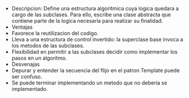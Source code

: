 * Descripcion: Define una estructura algoritmica cuya logica quedara a cargo de las subclases. Para ello,
escribe una clase abstracta que contiene parte de la logica necesaria para realizar su finalidad.
* Ventajas
* Favorece la reutilizacion del codigo.
* Lleva a una estructura de control invertido: la superclase base invoca a los metodos de las subclases.
* Flexibilidad en permitir a las subclases decidir como implementar los pasos en un algoritmo.
* Desvenajas
* Depurar y entender la secuencia del flijo en el patron Template puede ser confuso.
* Se puede terminar implementando un metodo que no deberia se implementado.
